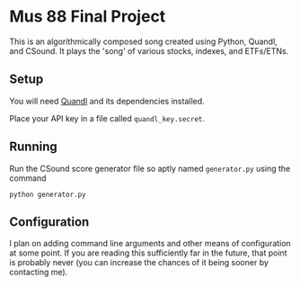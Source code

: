 # Mus 88 Final Project
This is an algorithmically composed song created using Python, Quandl, and
CSound. It plays the 'song' of various stocks, indexes, and ETFs/ETNs.

## Setup

You will need [Quandl](https://docs.quandl.com/docs/python-installation) and
its dependencies installed.

Place your API key in a file called `quandl_key.secret`.

## Running

Run the CSound score generator file so aptly named `generator.py` using the command

```
python generator.py
```

## Configuration

I plan on adding command line arguments and other means of configuration at
some point. If you are reading this sufficiently far in the future, that point
is probably never (you can increase the chances of it being sooner by
contacting me).
